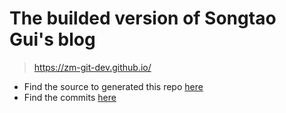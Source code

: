 # The builded version of Songtao Gui's blog

> https://zm-git-dev.github.io/

- Find the source to generated this repo [here](https://github.com/songtaogui/blog_builder)
- Find the commits [here](https://github.com/songtaogui/blog_comments)
